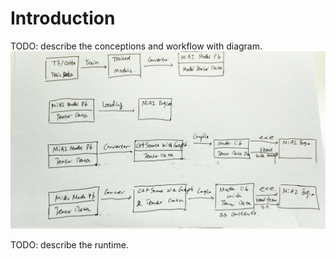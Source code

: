 Introduction
============

TODO: describe the conceptions and workflow with diagram.
![alt text](workflow.jpg "MiAI workflow")

TODO: describe the runtime.

